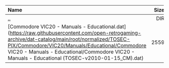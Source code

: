 |Name|Size|
|:---|---:|
|[..](../index.html)|DIR|
|[Commodore VIC20 - Manuals - Educational.dat](https://raw.githubusercontent.com/open-retrogaming-archive/dat-catalog/main/root/normalized/TOSEC-PIX/Commodore/VIC20/Manuals/Educational/Commodore VIC20 - Manuals - Educational/Commodore VIC20 - Manuals - Educational (TOSEC-v2010-01-15_CM).dat)|2559|
